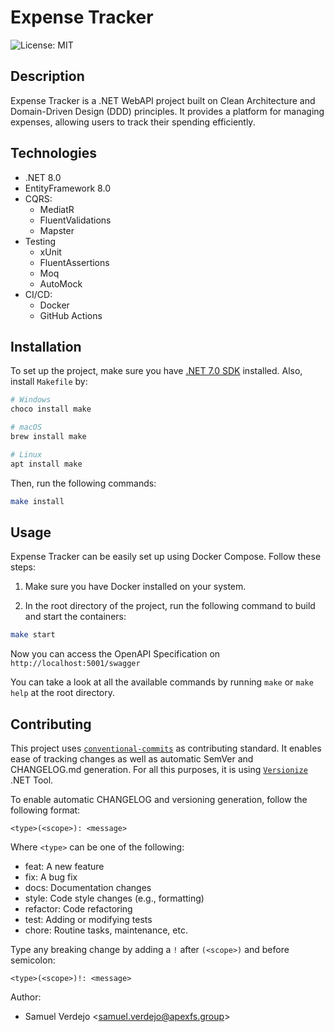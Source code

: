 # Expense Tracker

![License: MIT](https://img.shields.io/badge/License-MIT-green.svg)

## Description

Expense Tracker is a .NET WebAPI project built on Clean Architecture and Domain-Driven Design (DDD) principles. It provides a platform for managing expenses, allowing users to track their spending efficiently.

## Technologies

- .NET 8.0
- EntityFramework 8.0
- CQRS:
    - MediatR
    - FluentValidations
    - Mapster
- Testing
    - xUnit
    - FluentAssertions
    - Moq
    - AutoMock
- CI/CD:
    - Docker
    - GitHub Actions

## Installation

To set up the project, make sure you have [.NET 7.0 SDK](https://dotnet.microsoft.com/download/dotnet/7.0) installed. Also, install `Makefile` by:

```bash
# Windows
choco install make

# macOS
brew install make

# Linux
apt install make
```

Then, run the following commands:

```bash
make install
```

## Usage

Expense Tracker can be easily set up using Docker Compose. Follow these steps:

1. Make sure you have Docker installed on your system.

2. In the root directory of the project, run the following command to build and start the containers:

```bash
make start
```

Now you can access the OpenAPI Specification on `http://localhost:5001/swagger`

You can take a look at all the available commands by running `make` or `make help` at the root directory.

## Contributing

This project uses [`conventional-commits`](https://www.conventionalcommits.org/en/v1.0.0/) as contributing standard. It enables ease of tracking changes as well as automatic SemVer and CHANGELOG.md generation. For all this purposes, it is using [`Versionize`](https://github.com/versionize/versionize) .NET Tool.

To enable automatic CHANGELOG and versioning generation, follow the following format:

```text
<type>(<scope>): <message>
```

Where `<type>` can be one of the following:

* feat: A new feature
* fix: A bug fix
* docs: Documentation changes
* style: Code style changes (e.g., formatting)
* refactor: Code refactoring
* test: Adding or modifying tests
* chore: Routine tasks, maintenance, etc.

Type any breaking change by adding a `!` after `(<scope>)` and before semicolon:

```text
<type>(<scope>)!: <message>
```

Author:

- Samuel Verdejo <<samuel.verdejo@apexfs.group>>